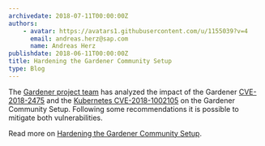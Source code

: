 ```yaml
---
archivedate: 2018-07-11T00:00:00Z
authors:
    - avatar: https://avatars1.githubusercontent.com/u/1155039?v=4
      email: andreas.herz@sap.com
      name: Andreas Herz
publishdate: 2018-06-11T00:00:00Z
title: Hardening the Gardener Community Setup
type: Blog
---
```


The [Gardener project team](https://github.com/gardener/gardener) has analyzed the impact of the 
Gardener [CVE-2018-2475](https://groups.google.com/forum/#!topic/gardener/Pom2Y70cDpw) and 
the [Kubernetes CVE-2018-1002105](https://groups.google.com/forum/#!topic/kubernetes-announce/GVllWCg6L88) on 
the Gardener Community Setup. Following some recommendations it is possible to mitigate both vulnerabilities.
 
Read more on [Hardening the Gardener Community Setup](https://github.com/gardener/documentation/blob/master/website/documentation/guides/install_gardener/secure-setup/_index.md).
